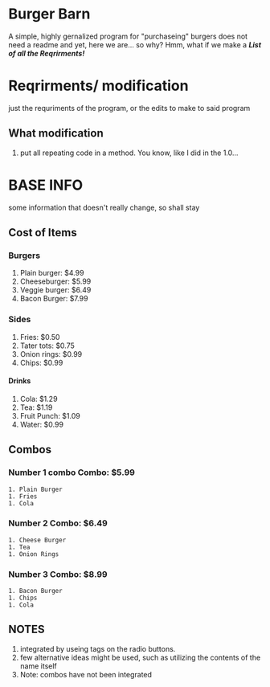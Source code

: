 # Burger Barn
A simple, highly gernalized program for "purchaseing" burgers
does not need a readme
and yet, here we are... so why?
Hmm, what if we make a ***List of all the Reqrirments!***
# Reqrirments/ modification
just the requriments of the program, or the edits to make to said program
## What modification
1. put all repeating code in a method. You know, like I did in the 1.0...


# BASE INFO
some information that doesn't really change, so shall stay
## Cost of Items
### Burgers
1. Plain burger: $4.99
1. Cheeseburger: $5.99
1. Veggie burger: $6.49
1. Bacon Burger: $7.99
### Sides
1. Fries: $0.50
1. Tater tots: $0.75
1. Onion rings: $0.99
1. Chips: $0.99
#### Drinks
1. Cola: $1.29
1. Tea: $1.19
1. Fruit Punch: $1.09
1. Water: $0.99
## Combos
### Number 1 combo Combo: $5.99
	1. Plain Burger
	1. Fries
	1. Cola
### Number 2 Combo: $6.49
	1. Cheese Burger
	1. Tea
	1. Onion Rings
### Number 3 Combo: $8.99
	1. Bacon Burger
	1. Chips
	1. Cola
## NOTES
1. integrated by useing tags on the radio buttons.
2. few alternative ideas might be used, such as utilizing the contents of the name itself 
3. Note: combos have not been integrated